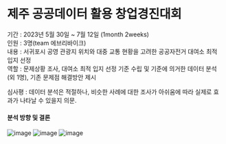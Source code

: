 # 제주 공공데이터 활용 창업경진대회

기간 : 2023년 5월 30일 ~ 7월 12일 (1month 2weeks)  
인원 : 3명(team 에브리바이크)  
내용 : 서귀포시 공영 관광지 위치와 대중 교통 현황을 고려한 공공자전거 대여소 최적 입지 선정  
역할 : 문제상황 조사, 대여소 최적 입지 선정 기준 수립 및 기준에 의거한 데이터 분석(외 1명), 기존 문제점 해결방안 제시 

심사평 : 데이터 분석은 적절하나, 비슷한 사례에 대한 조사가 아쉬움에 따라 실제로 효과가 나타날 수 있을지 의문.  
#### 분석 방향 및 결론
![image](https://github.com/user-attachments/assets/7eb7fa44-595b-4842-a49d-0c9b0c837226)
![image](https://github.com/user-attachments/assets/c92b69c9-b590-4f34-9ca4-e131ff165d45) ![image](https://github.com/user-attachments/assets/fd7d54f8-bb1a-4bad-be3e-9c922500111a)
  
